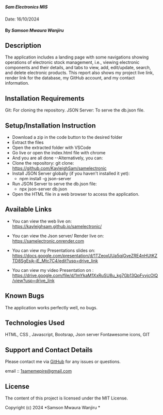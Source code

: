 ##### Sam Electronics MIS
Date: 16/10/2024

#### By *Samson Mwaura Wanjiru*
## Description
The application includes a  landing page with some navigations  showing operations of electronic stock management, i.e., viewing electronic components and their details, and tabs to view, add, edit/update, search, and delete electronic products. This report also shows my project live link, render link for the database, my GitHub account, and my contact information. 

## Installation Requirements
Git: For cloning the repository.
JSON Server: To serve the db.json file.

## Setup/Installation Instruction
* Download a zip in the code button to the desired folder
* Extract the files
* Open the extracted folder with VSCode
* Go live or open the index.html file with chrome
* And you are all done
--Alternatively, you can:
* Clone the repository:
git clone: https://github.com/KayleighSam/samelectronic
* Install JSON Server globally (if you haven't installed it yet):
  - npm install -g json-server
* Run JSON Server to serve the db.json file:
  - npx json-server db.json
* Open the HTML file in a web browser to access the application.

## Available Links
 * You can view the web live on: https://kayleighsam.github.io/samelectronic/

* You can view the Json server/ Render live on: https://samelectronic.onrender.com

* You can view my Presentations slides on: https://docs.google.com/presentation/d/1TZeoxUUa5qjGveZRE4nHUtKZTD8SgEsjk-iE_Mtc7C4/edit?usp=drive_link

* You can view my video  Presentation on : https://drive.google.com/file/d/1mYkaM1XxRuSU8u_kg7Gb13QpFvvjcOlQ/view?usp=drive_link

## Known Bugs
The application works perfectly well, no bugs.

## Technologies Used
HTML, CSS ,  Javascript, Bootsrap, Json server Fontawesome icons, GIT

## Support and Contact Details
Please contact me via [GitHub](https://github.com/KayleighSam) for any issues or questions.

email :: 1samemepire@gmail.com
## License
The content of this project is licensed under the MIT License.

Copyright (c) 2024 *Samson Mwaura Wanjiru *
